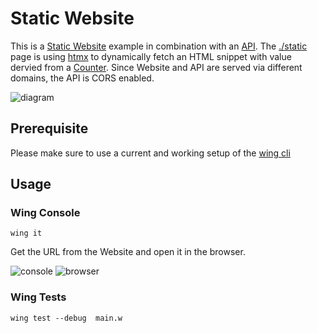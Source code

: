 # Static Website

This is a [Static Website](https://www.winglang.io/docs/standard-library/cloud/website) example in combination with an [API](https://www.winglang.io/docs/standard-library/cloud/api). The [./static](./static/index.html) page is using [htmx](https://htmx.org/) to dynamically fetch an HTML snippet with value dervied from a [Counter](https://www.winglang.io/docs/standard-library/cloud/counter). Since Website and API are served via different domains, the API is CORS enabled.

![diagram](./diagram.png)

## Prerequisite

Please make sure to use a current and working setup of the [wing cli](https://www.winglang.io/docs/start-here/installation)

## Usage

### Wing Console

```
wing it
```

Get the URL from the Website and open it in the browser.

![console](./console.png)
![browser](./browser.png)

### Wing Tests

```
wing test --debug  main.w
```
